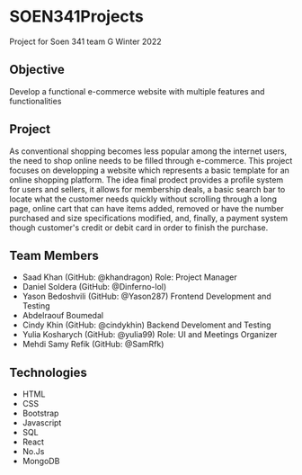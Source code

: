 # SOEN341Projects

Project for Soen 341 team G Winter 2022

## Objective

Develop a functional e-commerce website with multiple features and functionalities   

## Project

As conventional shopping becomes less popular among the internet users, the need to shop online needs to be filled through e-commerce. This project focuses on developping a website which represents a basic template for an online shopping platform. The idea final prodect provides a profile system for users and sellers, it allows for membership deals, a basic search bar to locate what the customer needs quickly without scrolling through a long page, online cart that can have items added, removed or have the number purchased and size specifications modified, and, finally, a payment system though customer's credit or debit card in order to finish the purchase.

## Team Members

* Saad Khan (GitHub: @khandragon) Role: Project Manager
* Daniel Soldera (GitHub: @Dinferno-lol)
* Yason Bedoshvili (GitHub: @Yason287) Frontend Development and Testing
* Abdelraouf Boumedal
* Cindy Khin (GitHub: @cindykhin) Backend Develoment and Testing 
* Yulia Kosharych (GitHub: @yulia99) Role: UI and Meetings Organizer
* Mehdi Samy Refik (GitHub: @SamRfk)

## Technologies

* HTML
* CSS
* Bootstrap
* Javascript
* SQL
* React
* No.Js
* MongoDB
